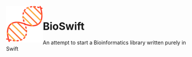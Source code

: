 <img src="./BioSwift.svg" style="float: left;" width="100px" />

<h1>BioSwift</h1>
An attempt to start a Bioinformatics library written purely in Swift
